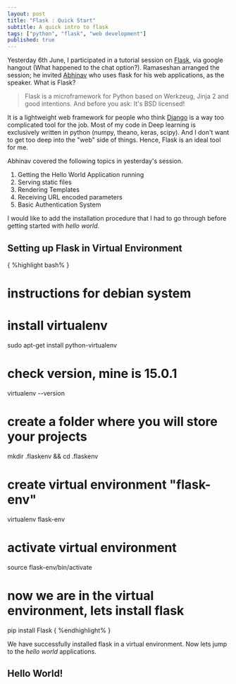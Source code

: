```yaml
---
layout: post
title: "Flask : Quick Start"
subtitle: A quick intro to flask
tags: ["python", "flask", "web development"]
published: true
---
```


Yesterday 6th June, I participated in a tutorial session on [Flask](http://flask.pocoo.org/), via google hangout (What happened to the chat option?). Ramaseshan arranged the session; he invited [Abhinav]() who uses flask for his web applications, as the speaker. What is Flask? 

> Flask is a microframework for Python based on Werkzeug, Jinja 2 and good intentions. And before you ask: It's BSD licensed!

It is a lightweight web framework for people who think [Django](https://www.djangoproject.com/) is a way too complicated tool for the job. Most of my code in Deep learning is exclusively written in python (numpy, theano, keras, scipy). And I don't want to get too deep into the "web" side of things. Hence, Flask is an ideal tool for me.

Abhinav covered the following topics in yesterday's session.

1. Getting the Hello World Application running
2. Serving static files
3. Rendering Templates
4. Receiving URL encoded parameters
5. Basic Authentication System


I would like to add the installation procedure that I had to go through before getting started with _hello world_.

## Setting up Flask in Virtual Environment

{ %highlight bash% }
# instructions for debian system
# install virtualenv 
sudo apt-get install python-virtualenv
# check version, mine is 15.0.1
virtualenv --version
# create a folder where you will store your projects
mkdir .flaskenv && cd .flaskenv
# create virtual environment "flask-env"
virtualenv flask-env
# activate virtual environment
source flask-env/bin/activate
# now we are in the virtual environment, lets install flask
pip install Flask
{ %endhighlight% }

We have successfully installed flask in a virtual environment. Now lets jump to the _hello world_ applications.

## Hello World!







